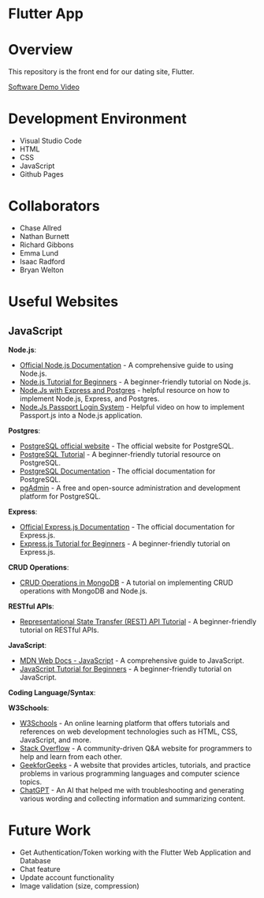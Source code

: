 # Flutter App

# Overview
This repository is the front end for our dating site, Flutter. 

[Software Demo Video](http://youtube.link.goes.here/)

# Development Environment
* Visual Studio Code
* HTML
* CSS
* JavaScript
* Github Pages

# Collaborators
* Chase Allred
* Nathan Burnett
* Richard Gibbons
* Emma Lund
* Isaac Radford
* Bryan Welton

# Useful Websites

## JavaScript

**Node.js**:

- [Official Node.js Documentation](https://nodejs.org/en/docs/) - A comprehensive guide to using Node.js.
- [Node.js Tutorial for Beginners](https://www.tutorialspoint.com/nodejs/index.htm) - A beginner-friendly tutorial on Node.js.
- [Node.Js with Express and Postgres](https://dev.to/tienbku/node-js-express-login-example-with-postgresql-5676) - helpful resource on how to implement Node.js, Express, and Postgres.
- [Node.Js Passport Login System](https://youtu.be/-RCnNyD0L-s) - Helpful video on how to implement Passport.js into a Node.js application.

**Postgres**:

- [PostgreSQL official website](https://www.postgresql.org/) - The official website for PostgreSQL.
- [PostgreSQL Tutorial](https://www.postgresqltutorial.com/) - A beginner-friendly tutorial resource on PostgreSQL.
- [PostgreSQL Documentation](https://www.postgresql.org/docs/) - The official documentation for PostgreSQL.
- [pgAdmin](https://www.pgadmin.org/) - A free and open-source administration and development platform for PostgreSQL.

**Express**:

- [Official Express.js Documentation](https://expressjs.com/) - The official documentation for Express.js.
- [Express.js Tutorial for Beginners](https://www.tutorialspoint.com/expressjs/index.htm) - A beginner-friendly tutorial on Express.js.

**CRUD Operations**:

- [CRUD Operations in MongoDB](https://www.mongodb.com/blog/post/quick-start-crud-operations-mongodb-nodejs) - A tutorial on implementing CRUD operations with MongoDB and Node.js.

**RESTful APIs**:

- [Representational State Transfer (REST) API Tutorial](https://restfulapi.net/) - A beginner-friendly tutorial on RESTful APIs.

**JavaScript**:

- [MDN Web Docs - JavaScript](https://developer.mozilla.org/en-US/docs/Web/JavaScript) - A comprehensive guide to JavaScript.
- [JavaScript Tutorial for Beginners](https://www.tutorialspoint.com/javascript/index.htm) - A beginner-friendly tutorial on JavaScript.

**Coding Language/Syntax**:

**W3Schools**:

- [W3Schools](https://www.w3schools.com/) - An online learning platform that offers tutorials and references on web development technologies such as HTML, CSS, JavaScript, and more.
- [Stack Overflow](https://stackoverflow.com/) - A community-driven Q&A website for programmers to help and learn from each other.
- [GeekforGeeks](https://www.geeksforgeeks.org/) - A website that provides articles, tutorials, and practice problems in various programming languages and computer science topics.
- [ChatGPT](https://chat.openai.com/) - An AI that helped me with troubleshooting and generating various wording and collecting information and summarizing content.

# Future Work
- Get Authentication/Token working with the Flutter Web Application and Database
- Chat feature
- Update account functionality
- Image validation (size, compression)

